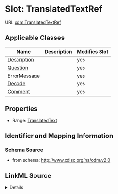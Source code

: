 # Slot: TranslatedTextRef

URI: [odm:TranslatedTextRef](http://www.cdisc.org/ns/odm/v2.0/TranslatedTextRef)



<!-- no inheritance hierarchy -->




## Applicable Classes

| Name | Description | Modifies Slot |
| --- | --- | --- |
[Description](Description.md) |  |  yes  |
[Question](Question.md) |  |  yes  |
[ErrorMessage](ErrorMessage.md) |  |  yes  |
[Decode](Decode.md) |  |  yes  |
[Comment](Comment.md) |  |  yes  |







## Properties

* Range: [TranslatedText](TranslatedText.md)





## Identifier and Mapping Information







### Schema Source


* from schema: http://www.cdisc.org/ns/odm/v2.0




## LinkML Source

<details>
```yaml
name: TranslatedTextRef
from_schema: http://www.cdisc.org/ns/odm/v2.0
rank: 1000
alias: TranslatedTextRef
domain_of:
- Description
- Question
- ErrorMessage
- Decode
- Comment
range: TranslatedText

```
</details>
